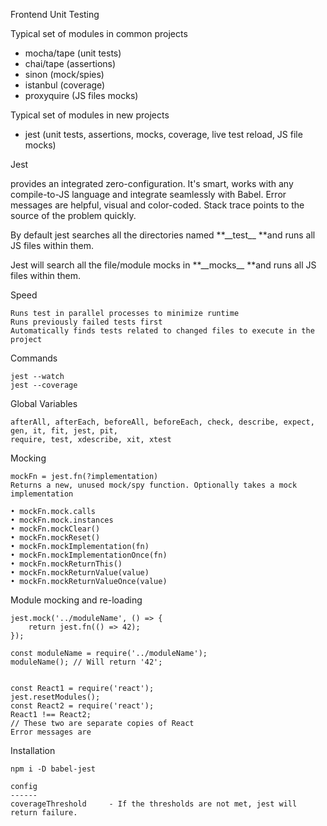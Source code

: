 Frontend Unit Testing

Typical set of modules in common projects

* mocha/tape \(unit tests\)
* chai/tape \(assertions\)
* sinon \(mock/spies\)
* istanbul \(coverage\)
* proxyquire \(JS files mocks\)

Typical set of modules in new projects

* jest \(unit tests, assertions, mocks, coverage, live test reload, JS file mocks\)

Jest

provides an integrated zero-configuration. It's smart, works with any compile-to-JS language and integrate seamlessly with Babel. Error messages are helpful, visual and color-coded. Stack trace points to the source of the problem quickly.

By default jest searches all the directories named **\_\_test\_\_ **and runs all JS files within them.

Jest will search all the file/module mocks in **\_\_mocks\_\_ **and runs all JS files within them.

Speed

```
Runs test in parallel processes to minimize runtime
Runs previously failed tests first
Automatically finds tests related to changed files to execute in the project
```

Commands

```
jest --watch
jest --coverage

```

Global Variables

```
afterAll, afterEach, beforeAll, beforeEach, check, describe, expect, gen, it, fit, jest, pit,
require, test, xdescribe, xit, xtest
```

Mocking

```
mockFn = jest.fn(?implementation)
Returns a new, unused mock/spy function. Optionally takes a mock implementation

• mockFn.mock.calls
• mockFn.mock.instances
• mockFn.mockClear()
• mockFn.mockReset()
• mockFn.mockImplementation(fn)
• mockFn.mockImplementationOnce(fn)
• mockFn.mockReturnThis()
• mockFn.mockReturnValue(value)
• mockFn.mockReturnValueOnce(value)
```

Module mocking and re-loading

```
jest.mock('../moduleName', () => {
    return jest.fn(() => 42);
});

const moduleName = require('../moduleName');
moduleName(); // Will return '42';


const React1 = require('react');
jest.resetModules();
const React2 = require('react');
React1 !== React2;
// These two are separate copies of React
Error messages are 
```

Installation

```
npm i -D babel-jest

config
------
coverageThreshold     - If the thresholds are not met, jest will return failure.

```



